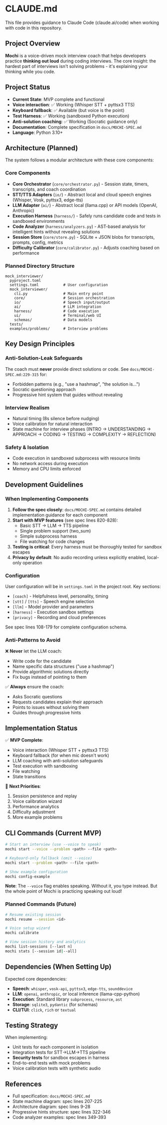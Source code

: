 # CLAUDE.md

This file provides guidance to Claude Code (claude.ai/code) when working with code in this repository.

## Project Overview

**Mochi** is a voice-driven mock interview coach that helps developers practice **thinking out loud** during coding interviews. The core insight: the hardest part of interviews isn't solving problems - it's explaining your thinking while you code.

## Project Status

- **Current State**: MVP complete and functional
- **Voice interaction**: ✅ Working (Whisper STT + pyttsx3 TTS)
- **Keyboard fallback**: ✅ Available (but voice is the point)
- **Test Harness**: ✅ Working (sandboxed Python execution)
- **Anti-solution coaching**: ✅ Working (Socratic guidance only)
- **Documentation**: Complete specification in `docs/MOCHI-SPEC.md`
- **Language**: Python 3.10+

## Architecture (Planned)

The system follows a modular architecture with these core components:

### Core Components
- **Core Orchestrator** (`core/orchestrator.py`) - Session state, timers, transcripts, and coach coordination
- **STT/TTS Adapters** (`io/`) - Abstract local and cloud speech engines (Whisper, Vosk, pyttsx3, edge-tts)
- **LLM Adapter** (`ai/`) - Abstract local (llama.cpp) or API models (OpenAI, Anthropic)
- **Execution Harness** (`harness/`) - Safely runs candidate code and tests in sandboxed environments
- **Code Analyzer** (`harness/analyzers.py`) - AST-based analysis for intelligent hints without revealing solutions
- **Session Store** (`core/store.py`) - SQLite + JSON blobs for transcripts, prompts, config, metrics
- **Difficulty Calibrator** (`core/calibrator.py`) - Adjusts coaching based on performance

### Planned Directory Structure
```
mock_interviewer/
  pyproject.toml
  settings.toml           # User configuration
  mock_interviewer/
    cli.py                # Main entry point
    core/                 # Session orchestration
    io/                   # Speech input/output
    ai/                   # LLM integration
    harness/              # Code execution
    ui/                   # Terminal/web UI
    schemas/              # Data models
  tests/
  examples/problems/      # Interview problems
```

## Key Design Principles

### Anti-Solution-Leak Safeguards
The coach must **never** provide direct solutions or code. See `docs/MOCHI-SPEC.md:229-315` for:
- Forbidden patterns (e.g., "use a hashmap", "the solution is...")
- Socratic questioning approach
- Progressive hint system that guides without revealing

### Interview Realism
- Natural timing (8s silence before nudging)
- Voice calibration for natural interaction
- State machine for interview phases (INTRO → UNDERSTANDING → APPROACH → CODING → TESTING → COMPLEXITY → REFLECTION)

### Safety & Isolation
- Code execution in sandboxed subprocess with resource limits
- No network access during execution
- Memory and CPU limits enforced

## Development Guidelines

### When Implementing Components

1. **Follow the spec closely**: `docs/MOCHI-SPEC.md` contains detailed implementation guidance for each component
2. **Start with MVP features** (see spec lines 820-828):
   - Basic STT → LLM → TTS pipeline
   - Single problem support (two_sum)
   - Simple subprocess harness
   - File watching for code changes
3. **Testing is critical**: Every harness must be thoroughly tested for sandbox escapes
4. **Privacy by default**: No audio recording unless explicitly enabled, local-only operation

### Configuration

User configuration will be in `settings.toml` in the project root. Key sections:
- `[coach]` - Helpfulness level, personality, timing
- `[stt]` / `[tts]` - Speech engine selection
- `[llm]` - Model provider and parameters
- `[harness]` - Execution sandbox settings
- `[privacy]` - Recording and cloud preferences

See spec lines 108-179 for complete configuration schema.

### Anti-Patterns to Avoid

❌ **Never** let the LLM coach:
- Write code for the candidate
- Name specific data structures ("use a hashmap")
- Provide algorithmic solutions directly
- Fix bugs instead of pointing to them

✅ **Always** ensure the coach:
- Asks Socratic questions
- Requests candidates explain their approach
- Points to issues without solving them
- Guides through progressive hints

## Implementation Status

✅ **MVP Complete**:
- Voice interaction (Whisper STT + pyttsx3 TTS)
- Keyboard fallback (for when mic doesn't work)
- LLM coaching with anti-solution safeguards
- Test execution with sandboxing
- File watching
- State transitions

🚧 **Next Priorities**:
1. Session persistence and replay
2. Voice calibration wizard
3. Performance analytics
4. Difficulty adjustment
5. More example problems

## CLI Commands (Current MVP)

```bash
# Start an interview (use --voice to speak)
mochi start --voice --problem <path> --file <path>

# Keyboard-only fallback (omit --voice)
mochi start --problem <path> --file <path>

# Show example configuration
mochi config-example
```

**Note**: The `--voice` flag enables speaking. Without it, you type instead. But the whole point of Mochi is practicing speaking out loud!

### Planned Commands (Future)

```bash
# Resume existing session
mochi resume --session <id>

# Voice setup wizard
mochi calibrate

# View session history and analytics
mochi list-sessions [--last n]
mochi stats [--session id|--all]
```

## Dependencies (When Setting Up)

Expected core dependencies:
- **Speech**: `whisper`, `vosk-api`, `pyttsx3`, `edge-tts`, `sounddevice`
- **LLM**: `openai`, `anthropic`, or local inference (llama-cpp-python)
- **Execution**: Standard library `subprocess`, `resource`, `ast`
- **Storage**: `sqlite3`, `pydantic` (for schemas)
- **CLI/TUI**: `click`, `rich` or `textual`

## Testing Strategy

When implementing:
- Unit tests for each component in isolation
- Integration tests for STT→LLM→TTS pipeline
- **Security tests** for sandbox escapes in harness
- End-to-end tests with mock problems
- Voice calibration tests with synthetic audio

## References

- Full specification: `docs/MOCHI-SPEC.md`
- State machine diagram: spec lines 207-225
- Architecture diagram: spec lines 9-28
- Progressive hints structure: spec lines 322-346
- Code analyzer examples: spec lines 349-393
